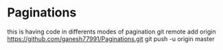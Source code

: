 # Paginations
this is having code in differents modes of pagination
git remote add origin https://github.com/ganesh77991/Paginations.git
git push -u origin master
